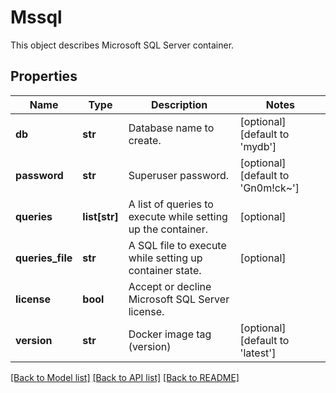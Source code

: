 # Mssql

This object describes Microsoft SQL Server container. 
## Properties
Name | Type | Description | Notes
------------ | ------------- | ------------- | -------------
**db** | **str** | Database name to create. | [optional] [default to 'mydb']
**password** | **str** | Superuser password. | [optional] [default to 'Gn0m!ck~']
**queries** | **list[str]** | A list of queries to execute while setting up the container.  | [optional] 
**queries_file** | **str** | A SQL file to execute while setting up container state. | [optional] 
**license** | **bool** | Accept or decline Microsoft SQL Server license. | 
**version** | **str** | Docker image tag (version) | [optional] [default to 'latest']

[[Back to Model list]](../README.md#documentation-for-models) [[Back to API list]](../README.md#documentation-for-api-endpoints) [[Back to README]](../README.md)


